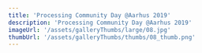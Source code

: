 ```yaml
---
title: 'Processing Community Day @Aarhus 2019'
description: 'Processing Community Day @Aarhus 2019'
imageUrl: '/assets/galleryThumbs/large/08.jpg'
thumbUrl: '/assets/galleryThumbs/thumbs/08_thumb.png'
---
```

